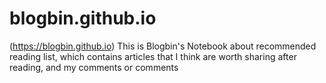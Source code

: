 # blogbin.github.io
(https://blogbin.github.io)
This is Blogbin's Notebook about recommended reading list, which contains articles that I think are worth sharing after reading, and my comments or comments
